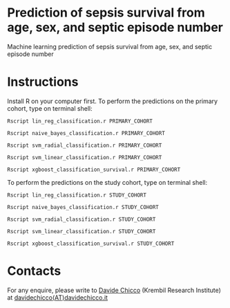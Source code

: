 # Prediction of sepsis survival from age, sex, and septic episode number
Machine learning prediction of sepsis survival from age, sex, and septic episode number

# Instructions
Install R on your computer first.
To perform the predictions on the primary cohort, type on terminal shell:

`Rscript lin_reg_classification.r PRIMARY_COHORT`

`Rscript naive_bayes_classification.r PRIMARY_COHORT`

`Rscript svm_radial_classification.r PRIMARY_COHORT`

`Rscript svm_linear_classification.r PRIMARY_COHORT`

`Rscript xgboost_classification_survival.r PRIMARY_COHORT`

To perform the predictions on the study cohort, type on terminal shell:

`Rscript lin_reg_classification.r STUDY_COHORT`

`Rscript naive_bayes_classification.r STUDY_COHORT`

`Rscript svm_radial_classification.r STUDY_COHORT`

`Rscript svm_linear_classification.r STUDY_COHORT`

`Rscript xgboost_classification_survival.r STUDY_COHORT`

# Contacts
For any enquire, please write to [Davide Chicco](https://www.davidechicco.it) (Krembil Research Institute) at [davidechicco(AT)davidechicco.it](mailto:davidechicco@davidechicco.it)
